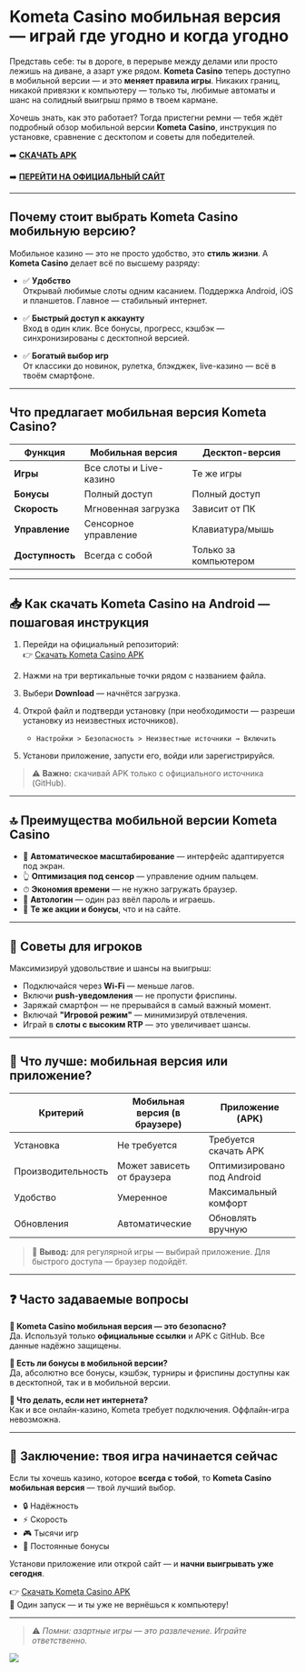# Kometa Casino мобильная версия — играй где угодно и когда угодно

Представь себе: ты в дороге, в перерыве между делами или просто лежишь на диване, а азарт уже рядом. **Kometa Casino** теперь доступно в мобильной версии — и это **меняет правила игры**. Никаких границ, никакой привязки к компьютеру — только ты, любимые автоматы и шанс на солидный выигрыш прямо в твоем кармане.

Хочешь знать, как это работает? Тогда пристегни ремни — тебя ждёт подробный обзор мобильной версии **Kometa Casino**, инструкция по установке, сравнение с десктопом и советы для победителей.

➡️ **[СКАЧАТЬ APK](https://github.com/parbrir/kometamobile/blob/main/KOMETACasino.apk "СКАЧАТЬ APK")**

➡️ **[ПЕРЕЙТИ НА ОФИЦИАЛЬНЫЙ САЙТ](https://clck.ru/3MmmAP "ПЕРЕЙТИ НА ОФИЦИАЛЬНЫЙ САЙТ")**

---

## Почему стоит выбрать Kometa Casino мобильную версию?

Мобильное казино — это не просто удобство, это **стиль жизни**. А **Kometa Casino** делает всё по высшему разряду:

- ✅ **Удобство**  
  Открывай любимые слоты одним касанием. Поддержка Android, iOS и планшетов. Главное — стабильный интернет.

- ✅ **Быстрый доступ к аккаунту**  
  Вход в один клик. Все бонусы, прогресс, кэшбэк — синхронизированы с десктопной версией.

- ✅ **Богатый выбор игр**  
  От классики до новинок, рулетка, блэкджек, live-казино — всё в твоём смартфоне.

---

## Что предлагает мобильная версия Kometa Casino?

| Функция          | Мобильная версия         | Десктоп-версия        |
|------------------|--------------------------|------------------------|
| **Игры**         | Все слоты и Live-казино  | Те же игры             |
| **Бонусы**       | Полный доступ            | Полный доступ          |
| **Скорость**     | Мгновенная загрузка      | Зависит от ПК          |
| **Управление**   | Сенсорное управление     | Клавиатура/мышь        |
| **Доступность**  | Всегда с собой           | Только за компьютером  |

---

## 📥 Как скачать Kometa Casino на Android — пошаговая инструкция

1. Перейди на официальный репозиторий:  
   👉 [Скачать Kometa Casino APK](https://github.com/parbrir/arkadacasinoandroid/blob/main/ArkadaCasino.apk)

2. Нажми на три вертикальные точки рядом с названием файла.  
3. Выбери **Download** — начнётся загрузка.  
4. Открой файл и подтверди установку (при необходимости — разреши установку из неизвестных источников).  
   - `Настройки > Безопасность > Неизвестные источники → Включить`  
5. Установи приложение, запусти его, войди или зарегистрируйся.

> ⚠️ **Важно:** скачивай APK только с официального источника (GitHub).

---

## 🔝 Преимущества мобильной версии Kometa Casino

- 📱 **Автоматическое масштабирование** — интерфейс адаптируется под экран.  
- 👆 **Оптимизация под сенсор** — управление одним пальцем.  
- ⏱ **Экономия времени** — не нужно загружать браузер.  
- 🔐 **Автологин** — один раз ввёл пароль и играешь.  
- 🎁 **Те же акции и бонусы**, что и на сайте.

---

## 🎯 Советы для игроков

Максимизируй удовольствие и шансы на выигрыш:

- Подключайся через **Wi-Fi** — меньше лагов.
- Включи **push-уведомления** — не пропусти фриспины.
- Заряжай смартфон — не прерывайся в самый важный момент.
- Включай **"Игровой режим"** — минимизируй отвлечения.
- Играй в **слоты с высоким RTP** — это увеличивает шансы.

---

## 🤔 Что лучше: мобильная версия или приложение?

| Критерий           | Мобильная версия (в браузере) | Приложение (APK)            |
|--------------------|-------------------------------|------------------------------|
| Установка          | Не требуется                  | Требуется скачать APK        |
| Производительность | Может зависеть от браузера    | Оптимизировано под Android   |
| Удобство           | Умеренное                     | Максимальный комфорт         |
| Обновления         | Автоматические                | Обновлять вручную            |

> 🔎 **Вывод:** для регулярной игры — выбирай приложение. Для быстрого доступа — браузер подойдёт.

---

## ❓ Часто задаваемые вопросы

**📱 Kometa Casino мобильная версия — это безопасно?**  
Да. Используй только **официальные ссылки** и APK с GitHub. Все данные надёжно защищены.

**🎁 Есть ли бонусы в мобильной версии?**  
Да, абсолютно все бонусы, кэшбэк, турниры и фриспины доступны как в десктопной, так и в мобильной версии.

**📶 Что делать, если нет интернета?**  
Как и все онлайн-казино, Kometa требует подключения. Оффлайн-игра невозможна.

---

## 🚀 Заключение: твоя игра начинается сейчас

Если ты хочешь казино, которое **всегда с тобой**, то **Kometa Casino мобильная версия** — твой лучший выбор.

- 🔒 Надёжность  
- ⚡ Скорость  
- 🎮 Тысячи игр  
- 🎁 Постоянные бонусы

Установи приложение или открой сайт — и **начни выигрывать уже сегодня**.

👉 [Скачать Kometa Casino APK](https://github.com/parbrir/arkadacasinoandroid/blob/main/ArkadaCasino.apk)  
🎰 Один запуск — и ты уже не вернёшься к компьютеру!

---

> ⚠️ *Помни: азартные игры — это развлечение. Играйте ответственно.*


[![](https://i.ibb.co/hxw7S5CY/kometa-1-BONUSUP.png)](https://clck.ru/3MmmAP)
